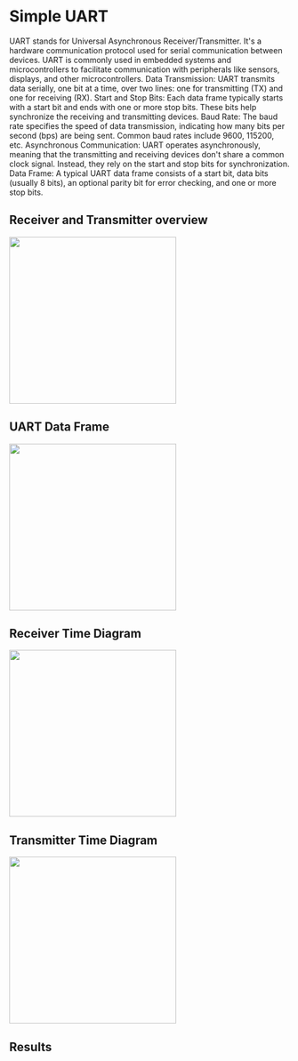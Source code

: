 # Simple UART

UART stands for Universal Asynchronous Receiver/Transmitter. It's a hardware communication protocol used for serial communication between devices. UART is commonly used in embedded systems and microcontrollers to facilitate communication with peripherals like sensors, displays, and other microcontrollers.
Data Transmission: UART transmits data serially, one bit at a time, over two lines: one for transmitting (TX) and one for receiving (RX). Start and Stop Bits: Each data frame typically starts with a start bit and ends with one or more stop bits. These bits help synchronize the receiving and transmitting devices. Baud Rate: The baud rate specifies the speed of data transmission, indicating how many bits per second (bps) are being sent. Common baud rates include 9600, 115200, etc. Asynchronous Communication: UART operates asynchronously, meaning that the transmitting and receiving devices don't share a common clock signal. Instead, they rely on the start and stop bits for synchronization. Data Frame: A typical UART data frame consists of a start bit, data bits (usually 8 bits), an optional parity bit for error checking, and one or more stop bits.

## Receiver and Transmitter overview

<img src="images/example.png" width="300" />

## UART Data Frame

<img src="[images/example.png](https://github.com/SohaibAlaraby/Simple_Uart/blob/21c0d63d989961b929c90049266a9e92f832786e/images/Data_frame.png)" width="300" />


## Receiver Time Diagram

<img src="images/example.png" width="300" />

## Transmitter Time Diagram

<img src="images/example.png" width="300" />

## Results
